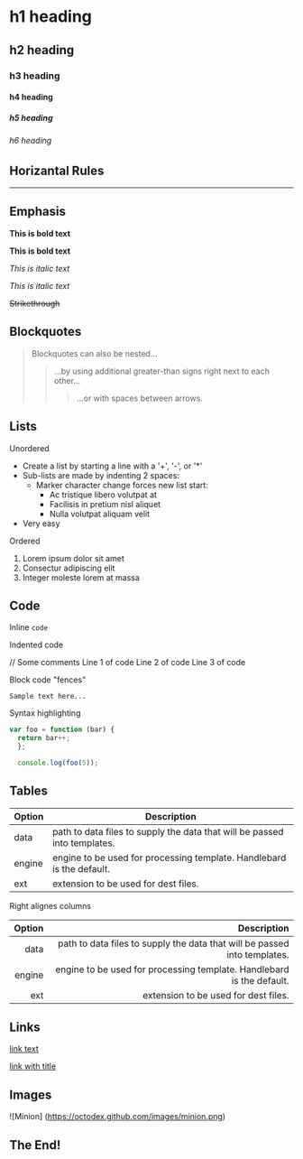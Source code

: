 # h1 heading
## h2 heading
### h3 heading
#### h4 heading
##### h5 heading
###### h6 heading


## Horizantal Rules

______


## Emphasis

**This is bold text**

__This is bold text__

*This is italic text*

_This is italic text_

~~Strikethrough~~


## Blockquotes


> Blockquotes can also be nested...
>>...by using additional greater-than signs right next to each other...
> > > ...or with spaces between arrows.


## Lists

Unordered

+ Create a list by starting a line with a '+', '-', or '*'
+ Sub-lists are made by indenting 2 spaces:
  - Marker character change forces new list start:
    * Ac tristique libero volutpat at
    + Facilisis in pretium nisl aliquet
    - Nulla volutpat aliquam velit
+ Very easy

Ordered

1. Lorem ipsum dolor sit amet
2. Consectur adipiscing elit
3. Integer moleste lorem at massa

## Code

Inline `code`

Indented code

  // Some comments
  Line 1 of code
  Line 2 of code
  Line 3 of code


Block code "fences"

```
Sample text here...
```

Syntax highlighting

``` js
var foo = function (bar) {
  return bar++;
  };

  console.log(foo(5));
  ```

## Tables

| Option | Description |
| ------ | ----------- |
| data   | path to data files to supply the data that will be passed into templates. |
| engine | engine to be used for processing template. Handlebard is the default. |
| ext    | extension to be used for dest files. |

Right alignes columns

| Option | Description |
| ------:| -----------:|
| data   | path to data files to supply the data that will be passed into templates. |
| engine | engine to be used for processing template. Handlebard is the default. |
| ext    | extension to be used for dest files. |

## Links

[link text](http://dev.nodeca.com)

[link with title](http://nodeca.github.io/pica/demo/ "title text!")

## Images
![Minion] (https://octodex.github.com/images/minion.png)

## The End!

    
